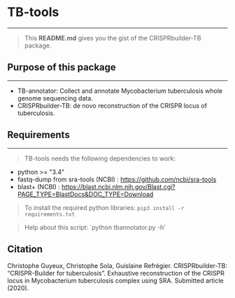 # TB-tools
------------------

>This **README.md** gives you the gist of the CRISPRbuilder-TB package.


## Purpose of this package
--------------------------

- TB-annotator: Collect and annotate Mycobacterium tuberculosis whole genome sequencing data.    
- CRISPRbuilder-TB: de novo reconstruction of the CRISPR locus of tuberculosis.

## Requirements
---------------

>TB-tools needs the following dependencies to work:

* python >= "3.4"
* fastq-dump from sra-tools (NCBI) : https://github.com/ncbi/sra-tools
* blast+ (NCBI) : https://blast.ncbi.nlm.nih.gov/Blast.cgi?PAGE_TYPE=BlastDocs&DOC_TYPE=Download

>To install the required python libraries: `pip3 install -r requirements.txt`

>Help about this script: `python tbannotator.py -h'

## Citation

Christophe Guyeux, Christophe Sola, Guislaine Refrégier. CRISPRbuilder-TB: “CRISPR-Builder for tuberculosis”. Exhaustive reconstruction of the CRISPR locus in Mycobacterium tuberculosis complex using SRA. Submitted article (2020).